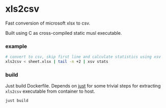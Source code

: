 # xls2csv

Fast conversion of microsoft xlsx to csv. 

Built using C as cross-compiled static musl executable.

### example

```sh
# convert to csv, skip first line and calculate statistics using xsv
xls2csv < sheet.xlsx | tail -n +2 | xsv stats
```

### build

Just build Dockerfile. Depends on [just](https://github.com/casey/just) for some trivial steps for extracting `xls2csv` executable from container to host.

```sh
just build
```

